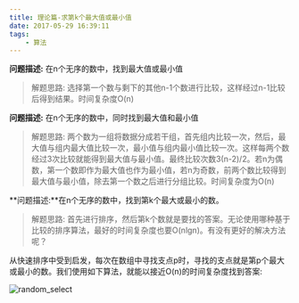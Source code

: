 ```yaml
---
title: 理论篇-求第k个最大值或最小值
date: 2017-05-29 16:39:11
tags:
    - 算法
---
```


**问题描述:** 在n个无序的数中，找到最大值或最小值

>解题思路: 选择第一个数与剩下的其他n-1个数进行比较，这样经过n-1比较后得到结果。时间复杂度O(n)

**问题描述:** 在n个无序的数中，同时找到最大值和最小值

> 解题思路: 两个数为一组将数据分成若干组，首先组内比较一次，然后，最大值与组内最大值比较一次，最小值与组内最小值比较一次。这样每两个数经过3次比较就能得到最大值与最小值。最终比较次数3(n-2)/2。若n为偶数，第一个数即作为最大值也作为最小值，若n为奇数，前两个数比较得到最大值与最小值，除去第一个数之后进行分组比较。时间复杂度为O(n)

**问题描述:**在n个无序的数中，找到第k个最大或最小的数。

>解题思路: 首先进行排序，然后第k个数就是要找的答案。无论使用哪种基于比较的排序算法，最好的时间复杂度也要O(nlgn)。有没有更好的解决方法呢？


从快速排序中受到启发，每次在数组中寻找支点p时，寻找的支点就是第p个最大或最小的数。我们使用如下算法，就能以接近O(n)的时间复杂度找到答案:

![random_select](/img/random_select.png)